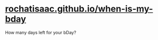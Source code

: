 # [rochatisaac.github.io/when-is-my-bday](https://rochatisaac.github.io/when-is-my-bday/)
How many days left for your bDay?